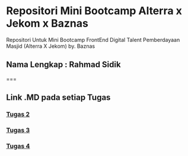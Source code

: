 # Repositori Mini Bootcamp Alterra x Jekom x Baznas
Repositori Untuk Mini Bootcamp FrontEnd Digital Talent Pemberdayaan Masjid (Alterra X Jekom) by. Baznas

## Nama Lengkap : Rahmad Sidik


===

## Link .MD pada setiap Tugas
### [Tugas 2](https://github.com/SidikR/react_rahmad-sidik/blob/main/2_Opening%20-%20Introduction%20Algorithm%20-%20Computational%20Thinking%20-%20Orginization%20in%20Computer%20(OS)/Praktikum/Link.md "Lihat di Google Doc")

### [Tugas 3](https://github.com/SidikR/react_rahmad-sidik/blob/main/3_Version%20Control%20and%20Branch%20Management%20(Git)/Praktikum/ReadMe.md)

### [Tugas 4](https://github.com/SidikR/react_rahmad-sidik/blob/main/4_%20Figma%20Introduction%20Interface%20Dimension/Praktikum/ReadMe.md)